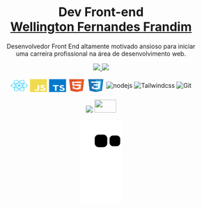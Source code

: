 

<div>
  
  <h1 align="center">
    Dev Front-end
    <br/>
    <a href="https://www.linkedin.com/in/wellington-fernandes-frandim-b6927a189/" target="_blank">Wellington Fernandes Frandim</a>
  </h1>
  
  <p align="center">
    Desenvolvedor Front End altamente motivado ansioso para iniciar<br/> uma carreira profissional na área de desenvolvimento web.
    
  </p>
  
</div>

<div align="center">
  <a href="https://github.com/Frandiin">
    <img height="150em" src="https://github-readme-stats.vercel.app/api?username=Frandiin&count_private=true&include_all_commits=true&show_icons=true&theme=dracula&hide_border=false&show_owner=true"/>
    <img height="150em" src="https://github-readme-stats.vercel.app/api/top-langs/?username=Frandiin&theme=dracula&hide_border=false&&layout=compact"/>
  </a>
</div>

<div align="center" valign="top"><br>
  <img align="center" alt="React" height="30" width="40" src="https://raw.githubusercontent.com/devicons/devicon/master/icons/react/react-original.svg">
  
  <img align="center" alt="Js" height="30" width="40" src="https://raw.githubusercontent.com/devicons/devicon/master/icons/javascript/javascript-plain.svg">
  <img align="center" alt="TypeScript" height="30" width="40" src="https://raw.githubusercontent.com/devicons/devicon/master/icons/typescript/typescript-plain.svg">
  <img align="center" alt="HTML" height="30" width="40" src="https://raw.githubusercontent.com/devicons/devicon/master/icons/html5/html5-original.svg">
  <img align="center" alt="CSS" height="30" width="40" src="https://raw.githubusercontent.com/devicons/devicon/master/icons/css3/css3-original.svg">
  <img align="center" alt="nodejs" height="30" width="40" src="https://cdn.worldvectorlogo.com/logos/nodejs-icon.svg">
  <img align="center" alt="Tailwindcss" height="30" width="40" src="https://cdn.worldvectorlogo.com/logos/tailwindcss.svg">
   <img align="center" alt="Git" height="30" width="40" src="https://cdn.worldvectorlogo.com/logos/git-icon.svg">
</div><br>

<div align="center">
  <a href="https://www.linkedin.com/in/wellington-fernandes-frandim-b6927a189/" target="_blank"><img src="https://img.shields.io/badge/-LinkedIn-%230077B5?style=for-the-badge&logo=linkedin&logoColor=white" target="_blank"></a> 
  <a href="mailto:wellingtonfrandin@hotmail.com"><img height="30" width="50"src="https://cdn.worldvectorlogo.com/logos/outlook-icon.svg" target="_blank"></a>
</div>

<div align="center">

  ![Snake animation](https://github.com/Frandiin/Frandiin/blob/output/github-contribution-grid-snake.svg)
  
</div>


